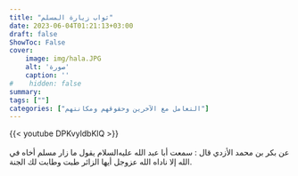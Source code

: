 ```yaml
---
title: "ثواب زيارة المسلم"
date: 2023-06-04T01:21:13+03:00
draft: false
ShowToc: False
cover:
    image: img/hala.JPG
    alt: 'صورة'
    caption: ''
#    hidden: false
summary: 
tags: [""]
categories: ["التعامل مع الآخرين وحقوقهم ومكانتهم"]
---
```

{{< youtube DPKvyldbKlQ >}}  
 <br>
عن بكر بن محمد الأزدي قال : سمعت أبا
عبد الله عليه‌السلام يقول ما زار مسلم أخاه في الله إلا ناداه الله عزوجل أيها
الزائر طبت وطابت لك الجنة.


